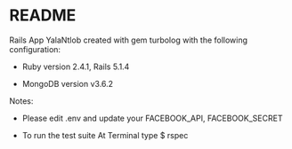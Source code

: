 # README

Rails App YalaNtlob created with gem turbolog with the following configuration:


* Ruby version 2.4.1, Rails 5.1.4

* MongoDB version v3.6.2

Notes: 

* Please edit .env and update your FACEBOOK_API, FACEBOOK_SECRET


* To run the test suite
  At Terminal type
  $ rspec

